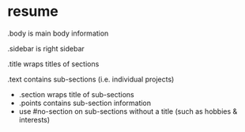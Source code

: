 # resume

.body is main body information

.sidebar is right sidebar

.title wraps titles of sections

.text contains sub-sections (i.e. individual projects)
  - .section wraps title of sub-sections
  - .points contains sub-section information
  - use #no-section on sub-sections without a title (such as hobbies & interests)
  

